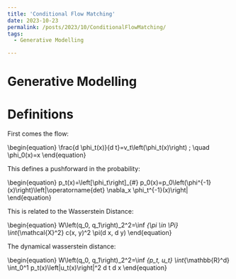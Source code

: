 ```yaml
---
title: 'Conditional Flow Matching'
date: 2023-10-23
permalink: /posts/2023/10/ConditionalFlowMatching/
tags:
  - Generative Modelling

---
```

Generative Modelling
======

Definitions
======

First comes the flow:

\begin{equation}
\frac{d \phi_t(x)}{d t}=v_t\left(\phi_t(x)\right) ; \quad \phi_0(x)=x
\end{equation}

This defines a pushforward in the probability:

\begin{equation}
p_t(x)=\left[\phi_t\right]_{\#} p_0(x)=p_0\left(\phi^{-1}(x)\right)\left|\operatorname{det} \nabla_x \phi_t^{-1}(x)\right|
\end{equation}

This is related to the Wasserstein Distance:

\begin{equation}
W\left(q_0, q_1\right)_2^2=\inf _{\pi \in \Pi} \int_{\mathcal{X}^2} c(x, y)^2 \pi(d x, d y)
\end{equation}

The dynamical wasserstein distance:

\begin{equation}
W\left(q_0, q_1\right)_2^2=\inf _{p_t, u_t} \int_{\mathbb{R}^d} \int_0^1 p_t(x)\left\|u_t(x)\right\|^2 d t d x
\end{equation}
